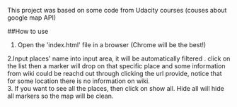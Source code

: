 This project was based on some code from Udacity courses (couses about google map API)
  
  ##How to use  
  1. Open the 'index.html' file in a browser (Chrome will be the best!)
 
 2.Input places' name into input area, it will be automatically filtered
. click on the list then a marker will drop on that specific place and some information from wiki could be reachd out through clicking the url provide, notice that for some location there is no information on wiki.  
3. If you want to see all the places, then click on show all. Hide all will hide all markers so the map will be clean.
